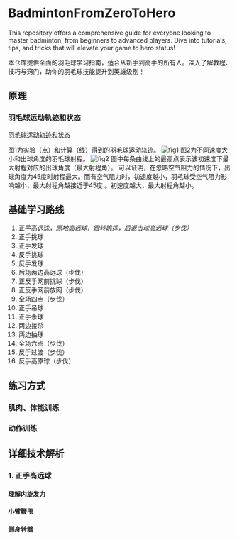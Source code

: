 # BadmintonFromZeroToHero
 This repository offers a comprehensive guide for everyone looking to master badminton, from beginners to advanced players. Dive into tutorials, tips, and tricks that will elevate your game to hero status! 
 
 本仓库提供全面的羽毛球学习指南，适合从新手到高手的所有人。深入了解教程、技巧与窍门，助你的羽毛球技能提升到英雄级别！

## 原理

### 羽毛球运动轨迹和状态

[羽毛球运动轨迹和状态](https://zhihu.com/question/479947819/answer/3070882721)

图1为实验（点）和计算（线）得到的羽毛球运动轨迹。
![fig1](https://picx.zhimg.com/80/v2-1a99547061b9266e9af5ee5ed5aef301_1440w.webp?source=1def8aca)
图2为不同速度大小和出球角度的羽毛球射程。
![fig2](https://picx.zhimg.com/80/v2-2510696ba0861174f0e1254cee91e9fb_1440w.webp?source=1def8aca)
图中每条曲线上的最高点表示该初速度下最大射程对应的出球角度（最大射程角）。
可以证明，在忽略空气阻力的情况下，出球角度为45度时射程最大。而有空气阻力时，初速度越小，羽毛球受空气阻力影响越小，最大射程角越接近于45度 。初速度越大，最大射程角越小。

## 基础学习路线

1. 正手高远球，*原地高远球，蹬转跳挥，后退击球高远球（步伐）*
2. 正手挑球
3. 正手发球
4. 反手挑球
5. 反手发球
6. 后场两边高远球（步伐）
7. 正反手网前挑球（步伐）
8. 正反手网前放网（步伐）
9. 全场四点（步伐）
10. 正手吊球
11. 正手杀球
12. 两边接杀
13. 两边抽球
14. 全场六点（步伐）
15. 反手过渡（步伐）
16. 反手高原球（步伐）

## 练习方式

### 肌肉、体能训练

### 动作训练

## 详细技术解析

### 1. 正手高远球

#### 理解内旋发力

#### 小臂鞭甩

#### 侧身转髋



